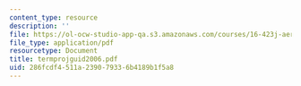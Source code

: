 ```yaml
---
content_type: resource
description: ''
file: https://ol-ocw-studio-app-qa.s3.amazonaws.com/courses/16-423j-aerospace-biomedical-and-life-support-engineering-spring-2006/286fcdf4511a239079336b4189b1f5a8_termprojguid2006.pdf
file_type: application/pdf
resourcetype: Document
title: termprojguid2006.pdf
uid: 286fcdf4-511a-2390-7933-6b4189b1f5a8
---
```

